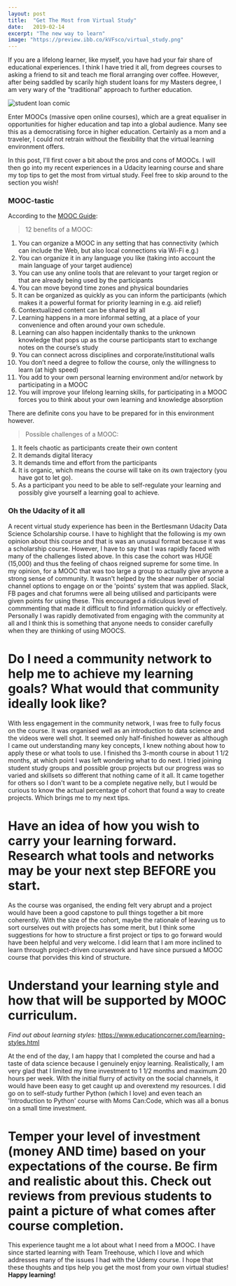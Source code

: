 ```yaml
---
layout: post
title:  "Get The Most from Virtual Study"
date:   2019-02-14
excerpt: "The new way to learn"
image: "https://preview.ibb.co/kVFsco/virtual_study.png"
---
```


If you are a lifelong learner, like myself, you have had your fair share of educational experiences. I think I have tried it all, from degrees courses to asking a friend to sit and teach me floral arranging over coffee. However, after being saddled by scarily high student loans for my Masters degree, I am very wary of the "traditional" approach to further education.  

![student loan comic](https://image.ibb.co/icmhco/16a9bc3ee4eb32a87c18cd3c713ef07c.jpg)

Enter MOOCs (massive open online courses), which are a great equaliser in opportunities for higher education and tap into a global audience. Many see this as a democratising force in higher education. Certainly as a mom and a traveler, I could not retrain without the flexibility that the virtual learning environment offers.

In this post, I'll first cover a bit about the pros and cons of MOOCs. I will then go into my recent experiences in a Udacity learning course and share my top tips to get the most from virtual study. Feel free to skip around to the section you wish!

### MOOC-tastic

According to the [MOOC Guide](http://moocguide.wikispaces.com/2.+Benefits+and+challenges+of+a+MOOC):
>12 benefits of a MOOC:
1.    You can organize a MOOC in any setting that has connectivity (which can include the Web, but also local connections via Wi-Fi e.g.)
2.    You can organize it in any language you like (taking into account the main language of your target audience)
3.    You can use any online tools that are relevant to your target region or that are already being used by the participants
4.    You can move beyond time zones and physical boundaries
5.    It can be organized as quickly as you can inform the participants (which makes it a powerful format for priority learning in e.g. aid relief)
6.    Contextualized content can be shared by all
7.    Learning happens in a more informal setting, at a place of your convenience and often around your own schedule.
8.    Learning can also happen incidentally thanks to the unknown knowledge that pops up as the course participants start to exchange notes on the course’s study
9.    You can connect across disciplines and corporate/institutional walls
10.   You don’t need a degree to follow the course, only the willingness to learn (at high speed)
11.   You add to your own personal learning environment and/or network by participating in a MOOC
12.   You will improve your lifelong learning skills, for participating in a MOOC forces you to think about your own learning and knowledge absorption

There are definite cons you have to be prepared for in this environment however.
>Possible challenges of a MOOC:
1.    It feels chaotic as participants create their own content
2.    It demands digital literacy
3.    It demands time and effort from the participants
4.    It is organic, which means the course will take on its own trajectory (you have got to let go).
5.    As a participant you need to be able to self-regulate your learning and possibly give yourself a learning goal to achieve.

### Oh the Udacity of it all

A recent virtual study experience has been in the Bertlesmann Udacity Data Science Scholarship course. I have to highlight that the following is my own opinion about this course and that is was an unusaul format because it was a scholarship course. However, I have to say that I was rapidly faced with many of the challenges listed above. In this case the cohort was HUGE (15,000) and thus the feeling of chaos reigned supreme for some time. In my opinion, for a MOOC that was too large a group to actually give anyone a strong sense of community. It wasn't helped by the shear number of social channel options to engage on or the 'points' system that was applied. Slack, FB pages and chat forumns were all being utilised and participants were given points for using these. This encouraged a ridiculous level of commmenting that made it difficult to find information quickly or effectively. Personally I was rapidly demotivated from engaging with the community at all and I think this is something that anyone needs to consider carefully when they are thinking of using MOOCS. 

# Do I need a community network to help me to achieve my learning goals? What would that community ideally look like?

With less engagement in the community network, I was free to fully focus on the course. It was organised well as an introduction to data science and the videos were well shot. It seemed only half-finished however as although I came out understanding many key concepts, I knew nothing about how to apply these or what tools to use. I finished ths 3-month course in about 1 1/2 months, at which point I was left wondering what to do next. I tried joining student study groups and possible group projects but our progress was so varied and skillsets so different that nothing came of it all. It came together for others so I don't want to be a complete negative nelly, but I would be curious to know the actual percentage of cohort that found a way to create projects. Which brings me to my next tips.

# Have an idea of how you wish to carry your learning forward. Research what tools and networks may be your next step BEFORE you start.

As the course was organised, the ending felt very abrupt and a project would have been a good capstone to pull things together a bit more coherently. With the size of the cohort, maybe the rationale of leaving us to sort ourselves out with projects has some merit, but I think some suggestions for how to structure a first project or tips to go forward would have been helpful and very welcome. I did learn that I am more inclined to learn through project-driven coursework and have since pursued a MOOC course that porvides this kind of structure.

# Understand your learning style and how that will be supported by MOOC curriculum.
_Find out about learning styles:_ <https://www.educationcorner.com/learning-styles.html>

At the end of the day, I am happy that I completed the course and had a taste of data science because I genuinely enjoy learning. Realistically, I am very glad that I limited my time investment to 1 1/2 months and maximum 20 hours per week. With the initial flurry of activity on the social channels, it would have been easy to get caught up and overextend my resources. I did go on to self-study further Python (which I love) and even teach an 'Introduction to Python' course with Moms Can:Code, which was all a bonus on a small time investment. 

# Temper your level of investment (money AND time) based on your expectations of the course. Be firm and realistic about this. Check out reviews from previous students to paint a picture of what comes after course completion.

This experience taught me a lot about what I need from a MOOC. I have since started learning with Team Treehouse, which I love and which addresses many of the issues I had with the Udemy course. I hope that these thoughts and tips help you get the most from your own virtual studies! **Happy learning!**

